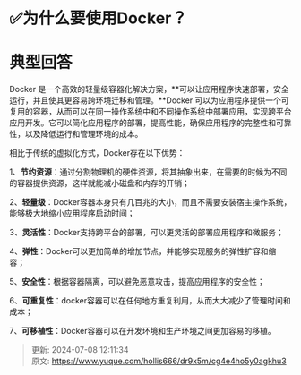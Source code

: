 # ✅为什么要使用Docker？

# 典型回答


Docker 是一个高效的轻量级容器化解决方案，**可以让应用程序快速部署，安全运行，并且使其更容易跨环境迁移和管理。**Docker 可以为应用程序提供一个可复用的容器，从而可以在同一操作系统中和不同操作系统中部署应用，实现跨平台应用开发。它可以简化应用程序的部署，提高性能，确保应用程序的完整性和可靠性，以及降低运行和管理环境的成本。



相比于传统的虚拟化方式，Docker存在以下优势：



1、**节约资源**：通过分割物理机的硬件资源，将其抽象出来，在需要的时候为不同的容器提供资源，这样就能减小磁盘和内存的开销； 

2、**轻量级**：Docker容器本身只有几百兆的大小，而且不需要安装宿主操作系统，能够极大地缩小应用程序启动时间； 

3、**灵活性**：Docker支持跨平台的部署，可以更灵活的部署应用程序和微服务； 

4、**弹性**：Docker可以更加简单的增加节点，并能够实现服务的弹性扩容和缩容； 

5、**安全性**：根据容器隔离，可以避免恶意攻击，提高应用程序的安全性； 

6、**可重复性**：docker容器可以在任何地方重复利用，从而大大减少了管理时间和成本； 

7、**可移植性**：Docker容器可以在开发环境和生产环境之间更加容易的移植。



> 更新: 2024-07-08 12:11:34  
> 原文: <https://www.yuque.com/hollis666/dr9x5m/cg4e4ho5y0agkhu3>
